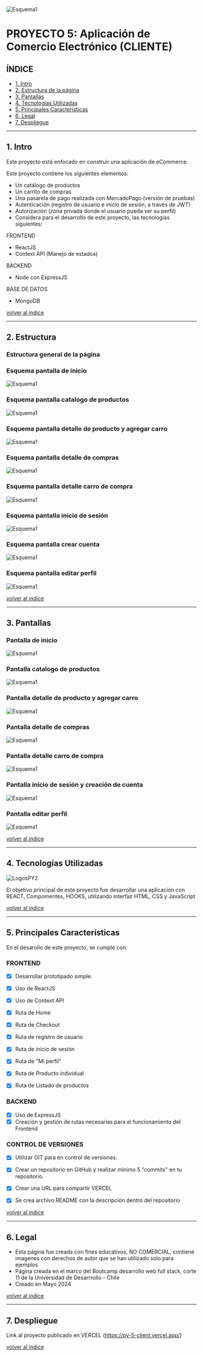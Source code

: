 ![Esquema1](https://github.com/jmurzuar/PY5-client/blob/master/public/banner.png)

# PROYECTO 5: Aplicación de Comercio Electrónico (CLIENTE)

## **ÍNDICE**

* [1. Intro](#1-intro)
* [2. Estructura de la página](#2-Estructura)
* [3. Pantallas](#3-Pantallas)
* [4. Tecnologías Utilizadas](#4-Tecnologías-Utilizadas)
* [5. Principales Características](#5-Principales-Características)
* [6. Legal](#6-Legal)
* [7. Despliegue](#7-Despliegue)
  
****

## 1. Intro

Este proyecto está enfocado en construir una aplicación de eCommerce.

Este proyecto contiene los siguientes elementos:

- Un catálogo de productos
- Un carrito de compras
- Una pasarela de pago realizada con MercadoPago (versión de pruebas)
- Autenticación (registro de usuario e inicio de sesión, a través de JWT)
- Autorización (zona privada donde el usuario pueda ver su perfil)
- Considera para el desarrollo de este proyecto, las tecnologías siguientes:

FRONTEND
- ReactJS
- Context API (Manejo de estados)

BACKEND
- Node con ExpressJS

BASE DE DATOS
- MongoDB


[volver al índice](#ÍNDICE)
****

## 2. Estructura

### Estructura general de la página

### Esquema pantalla de inicio
![Esquema1](https://github.com/jmurzuar/PY5-client/blob/master/public/01%20ly%20main.png)

### Esquema pantalla catalogo de productos
![Esquema1](https://github.com/jmurzuar/PY5-client/blob/master/public/02%20ly%20catalogo.png)

### Esquema pantalla detalle de producto y agregar carro
![Esquema1](https://github.com/jmurzuar/PY5-client/blob/master/public/03%20ly%20detalle_producto.png)

### Esquema pantalla detalle de compras
![Esquema1](https://github.com/jmurzuar/PY5-client/blob/master/public/04%20ly%20detalle_compras.png)

### Esquema pantalla detalle carro de compra
![Esquema1](https://github.com/jmurzuar/PY5-client/blob/master/public/05%20ly%20detalle_carro.png)

### Esquema pantalla inicio de sesión
![Esquema1](https://github.com/jmurzuar/PY5-client/blob/master/public/06%20ly%20iniciar_sesion.png)

### Esquema pantalla crear cuenta
![Esquema1](https://github.com/jmurzuar/PY5-client/blob/master/public/07%20ly%20crear_cuenta.png)

### Esquema pantalla editar perfil
![Esquema1](https://github.com/jmurzuar/PY5-client/blob/master/public/08%20ly%20editar_perfil.png)


[volver al índice](#ÍNDICE)
****

## 3. Pantallas

### Pantalla de inicio
![Esquema1](https://github.com/jmurzuar/PY5-client/blob/master/public/01%20pt%20main.png)

### Pantalla catalogo de productos
![Esquema1](https://github.com/jmurzuar/PY5-client/blob/master/public/02%20pt%20catalogo.png)

### Pantalla detalle de producto y agregar carro
![Esquema1](https://github.com/jmurzuar/PY5-client/blob/master/public/03%20pt%20detalle_producto.png)

### Pantalla detalle de compras
![Esquema1](https://github.com/jmurzuar/PY5-client/blob/master/public/04%20pt%20detalle_compras.png)

### Pantalla detalle carro de compra
![Esquema1](https://github.com/jmurzuar/PY5-client/blob/master/public/05%20pt%20detalle_carro.png)

### Pantalla inicio de sesión y creación de cuenta
![Esquema1](https://github.com/jmurzuar/PY5-client/blob/master/public/06%20pt%20iniciar_crear_cuenta.png)

### Pantalla editar perfil
![Esquema1](https://github.com/jmurzuar/PY5-client/blob/master/public/08%20pt%20editar_perfil.png)


[volver al índice](#ÍNDICE)
****

## 4. Tecnologías Utilizadas

![LogosPY2](https://github.com/jmurzuar/PY5-client/blob/master/public/tecnologias.png)

El objetivo principal de este proyecto fue desarrollar una aplicación con REACT, Compomentes, HOOKS, utilizando interfaz HTML, CSS y JavaScript


[volver al índice](#ÍNDICE)
****

## 5. Principales Características

En el desarollo de este proyecto, se cumple con:

### FRONTEND
- [X] Desarrollar prototipado simple.
- [X]  Uso de ReactJS
- [X]  Uso de Context API
- [X]  Ruta de Home
- [X]  Ruta de Checkout
- [X]  Ruta de registro de usuario
- [X]  Ruta de inicio de sesión
- [X]  Ruta de "Mi perfil"
- [X]  Ruta de Producto individual
- [X]  Ruta de Listado de productos


### BACKEND
- [X] Uso de ExpressJS
- [X]  Creación y gestión de rutas necesarias para el funcionamiento del Frontend

### CONTROL DE VERSIONES
- [X] Utilizar GIT para en control de versiones.
- [X] Crear un repositorio en GitHub y realizar mínimo 5 "commits" en tu repositorio.
- [X] Crear una URL para compartir VERCEL
- [X] Se crea archivo README con la descripción dentro del repositorio


[volver al índice](#ÍNDICE)
****

## 6. Legal

- Esta página fue creada con fines educativos, NO COMERCIAL, contiene imagenes con derechos de autor que se han utilizado solo para ejemplos
- Página creada en el marco del Bootcamp desarrollo web full stack, corte 11 de la Universidad de Desarrrollo - Chile
- Creado en Mayo 2024
  
[volver al índice](#ÍNDICE)
****

## 7. Despliegue

Link al proyecto publicado en VERCEL (https://py-5-client.vercel.app/)

[volver al índice](#ÍNDICE)
